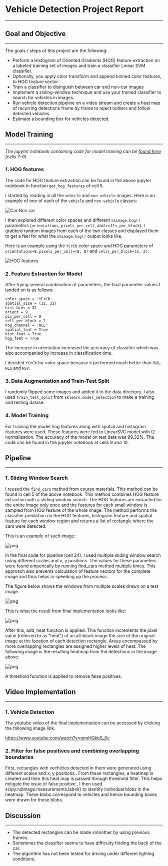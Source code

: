 
# Vehicle Detection Project Report

***

## Goal and Objective
---

The goals / steps of this project are the following:

* Perform a Histogram of Oriented Gradients (HOG) feature extraction on a labeled training set of images and train a classifier Linear SVM classifier.
* Optionally, you apply color transform and append binned color features, to HOG feature vector. 
* Train a classifier to disinguish between car and non-car images
* Implement a sliding-window technique and use your trained classifier to search for vehicles in images.
* Run vehicle detection pipeline on a video stream and create a heat map of recurring detections frame by frame to reject outliers and follow detected vehicles.
* Estimate a bounding box for vehicles detected.

## Model Training
---
_The jupyter notebook containing code for model training can be [found here](./Vehicle-Detection.ipynb) (cells 7-9)._


### 1.  HOG features

The code for HOG feature extraction can be found in the above jupyter notebook in function `get_hog_features` of cell 5.  

I started by reading in all the `vehicle` and `non-vehicle` images.  Here is an example of one of each of the `vehicle` and `non-vehicle` classes:


![Car Non car](./output_images/car_non_car.png)


I then explored different color spaces and different `skimage.hog()` parameters (`orientations`, `pixels_per_cell`, and `cells_per_block`).  I grabbed random images from each of the two classes and displayed them to get a feel for what the `skimage.hog()` output looks like.

Here is an example using the `YCrCb` color space and HOG parameters of `orientations=8`, `pixels_per_cell=(8, 8)` and `cells_per_block=(2, 2)`:


![HOG features](./output_images/hog.png)


### 2. Feature Extraction for Model

After trying several combination of parameters, the final parameter values I landed on is as follows:

```
color_space = 'YCrCb'
spatial_size = (32, 32)
hist_bins = 32
orient = 9
pix_per_cell = 8
cell_per_block = 2
hog_channel = 'ALL'
spatial_feat = True
hist_feat = True
hog_feat = True
```

The increase in orientation increased the accuracy of classifier which was also accompanied by increase in classification time.
 
I decided `YCrCb` for color space because it performed much better than `RGB`, `HLS` and `HSV`.

### 3. Data Augmentation and Train-Test Split 

I randomly flipped some images and added it to the data directory. I also used `train_test_split` from `sklearn.model_selection` to make a training and testing datase.

### 4. Model Training

For training the model hog features along with spatial and histogram features were used. These features were fed to LinearSVC model with l2 normalization. The accuracy of the model on test data was 99.32%. The code can be found in the jupyter notebook at cells 9 and 10.

## Pipeline
---

### 1. Sliding Window Search
I reused the `find_cars` method from course materials. This method can be found in cell 5 of the above notebook. This method combines HOG feature extraction with a sliding window search. The HOG features are extracted for the entire image only once and the features for each small window is sampled from HOG feature of the whole image. The method performs the classifier prediction on the HOG features, histogram feature and spatial feature for each window region and returns a list of rectangle where the cars were detected.

This is an example of such image.:

![png](./output_images/car_detected.png)

In the final code for pipeline (cell 24), I used multiple sliding window search using different scales and x, y positions. The values for these parameters were found emperically by running find_cars method multiple times. This approach also prevents calculation of feature vectors for the complete image and thus helps in speeding up the process.

The figure below shows the windows from multiple scales drawn on a test image.


![png](./output_images/sliding_window.png)

This is what the result from final implementation looks like:

![png](./output_images/final.png)

After this,  add_heat function is applied. This function increments the pixel value (referred to as "heat") of an all-black image the size of the original image at the location of each detection rectangle. Areas encompassed by more overlapping rectangles are assigned higher levels of heat. The following image is the resulting heatmap from the detections in the image above:

![png](./output_images/heatmap.png)

A threshold function is applied to remove false positives.

## Video Implementation
---

### 1. Vehicle Detection
The youtube video of the final implementation can be accessed by clicking the following image link.

https://www.youtube.com/watch?v=gnnHQkbS_0c



### 2. Filter for false positives and combining overlapping boundaries
First, rectangles with vechicles detected in them were generated using different scales and x, y positions.. From these rectangles, a heatmap is created and then this heat map is passed through threshold filter. This helps mitigate the issue of false positive.. I then used scipy.ndimage.measurements.label() to identify individual blobs in the heatmap. These blobs correspond to vehicles and hence bounding boxes were drawn for these blobs.


## Discussion
---

- The detected rectangles can be made smoother by using previous frames.
- Sometimes the classifier seems to have difficulty finding the back of the car. 
- The algorithm has not been tested for driving under different lighting conditions.
